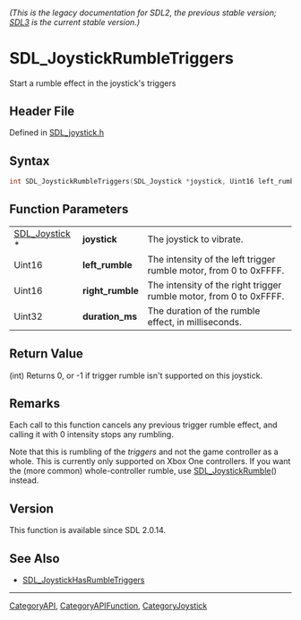 ###### (This is the legacy documentation for SDL2, the previous stable version; [SDL3](https://wiki.libsdl.org/SDL3/) is the current stable version.)
# SDL_JoystickRumbleTriggers

Start a rumble effect in the joystick's triggers

## Header File

Defined in [SDL_joystick.h](https://github.com/libsdl-org/SDL/blob/SDL2/include/SDL_joystick.h)

## Syntax

```c
int SDL_JoystickRumbleTriggers(SDL_Joystick *joystick, Uint16 left_rumble, Uint16 right_rumble, Uint32 duration_ms);
```

## Function Parameters

|                                |                  |                                                                    |
| ------------------------------ | ---------------- | ------------------------------------------------------------------ |
| [SDL_Joystick](SDL_Joystick) * | **joystick**     | The joystick to vibrate.                                           |
| Uint16                         | **left_rumble**  | The intensity of the left trigger rumble motor, from 0 to 0xFFFF.  |
| Uint16                         | **right_rumble** | The intensity of the right trigger rumble motor, from 0 to 0xFFFF. |
| Uint32                         | **duration_ms**  | The duration of the rumble effect, in milliseconds.                |

## Return Value

(int) Returns 0, or -1 if trigger rumble isn't supported on this joystick.

## Remarks

Each call to this function cancels any previous trigger rumble effect, and
calling it with 0 intensity stops any rumbling.

Note that this is rumbling of the _triggers_ and not the game controller as
a whole. This is currently only supported on Xbox One controllers. If you
want the (more common) whole-controller rumble, use
[SDL_JoystickRumble](SDL_JoystickRumble)() instead.

## Version

This function is available since SDL 2.0.14.

## See Also

- [SDL_JoystickHasRumbleTriggers](SDL_JoystickHasRumbleTriggers)

----
[CategoryAPI](CategoryAPI), [CategoryAPIFunction](CategoryAPIFunction), [CategoryJoystick](CategoryJoystick)

